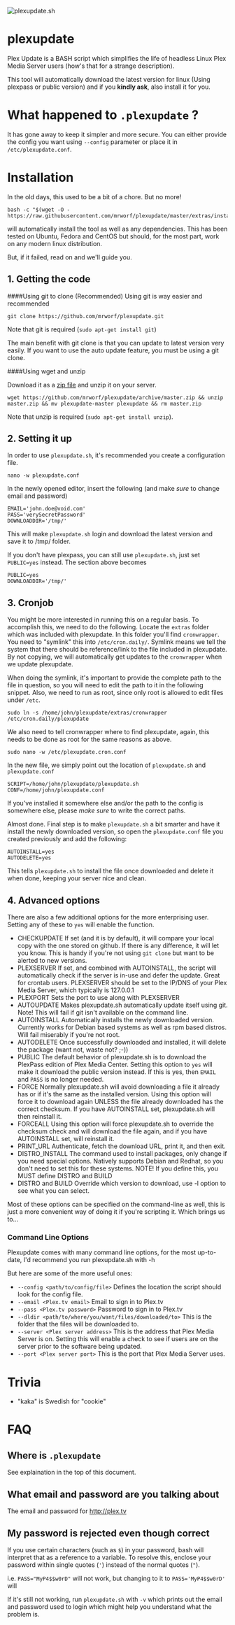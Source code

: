 ![plexupdate.sh](http://i.imgur.com/ThY5Rvl.png "plexupdate")
# plexupdate

Plex Update is a BASH script which simplifies the life of headless Linux Plex Media Server users (how's that for a strange description).

This tool will automatically download the latest version for linux (Using plexpass or public version) and if you **kindly ask**, also install it for you.

# What happened to `.plexupdate` ?

It has gone away to keep it simpler and more secure. You can either provide the config you want using `--config` parameter or place it in `/etc/plexupdate.conf`.

# Installation

In the old days, this used to be a bit of a chore. But no more!

```
bash -c "$(wget -O - https://raw.githubusercontent.com/mrworf/plexupdate/master/extras/installer.sh)"
```

will automatically install the tool as well as any dependencies. This has been tested on Ubuntu, Fedora and CentOS but should, for the most part, work on any modern linux distribution.

But, if it failed, read on and we'll guide you.

## 1. Getting the code

####Using git to clone (Recommended)
Using git is way easier and recommended
```
git clone https://github.com/mrworf/plexupdate.git
```
Note that git is required (`sudo apt-get install git`)

The main benefit with git clone is that you can update to latest version very easily. If you want to use the auto update feature, you must be using a git clone.

####Using wget and unzip

Download it as a [zip file](https://github.com/mrworf/plexupdate/archive/master.zip) and unzip it on your server.
```
wget https://github.com/mrworf/plexupdate/archive/master.zip && unzip master.zip && mv plexupdate-master plexupdate && rm master.zip
```
Note that unzip is required (`sudo apt-get install unzip`).

## 2. Setting it up

In order to use `plexupdate.sh`, it's recommended you create a configuration file.

```
nano -w plexupdate.conf
```

In the newly opened editor, insert the following (and make *sure* to change email and password)

```
EMAIL='john.doe@void.com'
PASS='verySecretPassword'
DOWNLOADDIR='/tmp/'
```

This will make `plexupdate.sh` login and download the latest version and save it to /tmp/ folder.

If you don't have plexpass, you can still use `plexupdate.sh`, just set `PUBLIC=yes` instead. The section above becomes

```
PUBLIC=yes
DOWNLOADDIR='/tmp/'
```

## 3. Cronjob

You might be more interested in running this on a regular basis. To accomplish this, we need to do the following. Locate the `extras` folder which was included with plexupdate. In this folder you'll find `cronwrapper`. You need to "symlink" this into `/etc/cron.daily/`. Symlink means we tell the system that there should be reference/link to the file included in plexupdate. By not copying, we will automatically get updates to the `cronwrapper` when we update plexupdate.

When doing the symlink, it's important to provide the complete path to the file in question, so you will need to edit the path to it in the following snippet. Also, we need to run as root, since only root is allowed to edit files under `/etc`.

```
sudo ln -s /home/john/plexupdate/extras/cronwrapper /etc/cron.daily/plexupdate
```

We also need to tell cronwrapper where to find plexupdate, again, this needs to be done as root for the same reasons as above.

```
sudo nano -w /etc/plexupdate.cron.conf
```

In the new file, we simply point out the location of `plexupdate.sh` and `plexupdate.conf`

```
SCRIPT=/home/john/plexupdate/plexupdate.sh
CONF=/home/john/plexupdate.conf
```

If you've installed it somewhere else and/or the path to the config is somewhere else, please *make sure* to write the correct paths.

Almost done. Final step is to make `plexupdate.sh` a bit smarter and have it install the newly downloaded version, so open the `plexupdate.conf` file you created previously and add the following:

```
AUTOINSTALL=yes
AUTODELETE=yes
```

This tells `plexupdate.sh` to install the file once downloaded and delete it when done, keeping your server nice and clean.

## 4. Advanced options

There are also a few additional options for the more enterprising user. Setting any of these to `yes` will enable the function.

- CHECKUPDATE
  If set (and it is by default), it will compare your local copy with the one stored on github. If there is any difference, it will let you know. This is handy if you're not using `git clone` but want to be alerted to new versions.
- PLEXSERVER
  If set, and combined with AUTOINSTALL, the script will automatically check if the server is in-use and defer the update. Great for crontab users. PLEXSERVER should be set to the IP/DNS of your Plex Media Server, which typically is 127.0.0.1
- PLEXPORT
  Sets the port to use along with PLEXSERVER
- AUTOUPDATE
  Makes plexupdate.sh automatically update itself using git. Note! This will fail if git isn't available on the command line.
- AUTOINSTALL
  Automatically installs the newly downloaded version. Currently works for Debian based systems as well as rpm based distros. Will fail miserably if you're not root.
- AUTODELETE
  Once successfully downloaded and installed, it will delete the package (want not, waste not? ;-))
- PUBLIC
  The default behavior of plexupdate.sh is to download the PlexPass edition of Plex Media Center. Setting this option to `yes` will make it download the public version instead. If this is yes, then `EMAIL` and `PASS` is no longer needed.
- FORCE
  Normally plexupdate.sh will avoid downloading a file it already has or if it's the same as the installed version. Using this option will force it to download again UNLESS the file already downloaded has the correct checksum. If you have AUTOINSTALL set, plexupdate.sh will then reinstall it.
- FORCEALL
  Using this option will force plexupdate.sh to override the checksum check and will download the file again, and if you have AUTOINSTALL set, will reinstall it.
- PRINT_URL
  Authenticate, fetch the download URL, print it, and then exit.
- DISTRO_INSTALL
  The command used to install packages, only change if you need special options. Natively supports Debian and Redhat, so you don't need to set this for these systems.
  NOTE! If you define this, you MUST define DISTRO and BUILD
- DISTRO and BUILD
  Override which version to download, use -l option to see what you can select.

Most of these options can be specified on the command-line as well, this is just a more convenient way of doing it if you're scripting it. Which brings us to...

### Command Line Options

Plexupdate comes with many command line options, for the most up-to-date, I'd recommend you run plexupdate.sh with -h

But here are some of the more useful ones:

- `--config <path/to/config/file>`
  Defines the location the script should look for the config file.
- `--email <Plex.tv email>`
  Email to sign in to Plex.tv
- `--pass <Plex.tv password>`
  Password to sign in to Plex.tv
- `--dldir <path/to/where/you/want/files/downloaded/to>`
  This is the folder that the files will be downloaded to.
- `--server <Plex server address>`
  This is the address that Plex Media Server is on. Setting this will enable a check to see if users are on the server prior to the software being updated.
- `--port <Plex server port>`
  This is the port that Plex Media Server uses.

# Trivia

- "kaka" is Swedish for "cookie"

# FAQ

## Where is `.plexupdate`

See explaination in the top of this document.

## What email and password are you talking about

The email and password for http://plex.tv

## My password is rejected even though correct

If you use certain characters (such as `$`) in your password, bash will interpret that as a reference to a variable. To resolve this, enclose your password within single quotes (`'`) instead of the normal quotes (`"`).

i.e. `PASS="MyP4$$w0rD"` will not work, but changing to it to `PASS='MyP4$$w0rD'` will

If it's still not working, run `plexupdate.sh` with `-v` which prints out the email and password used to login which might help you understand what the problem is.